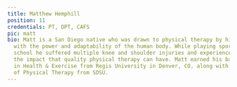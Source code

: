 ```yaml
---
title: Matthew Hemphill
position: 11
credentials: PT, DPT, CAFS
pic: matt
bio: Matt is a San Diego native who was drawn to physical therapy by his fascination
  with the power and adaptability of the human body. While playing sports during high
  school he suffered multiple knee and shoulder injuries and experienced first hand
  the impact that quality physical therapy can have. Matt earned his bachelor's degree
  in Health & Exercise from Regis University in Denver, CO, along with his Doctoral
  of Physical Therapy from SDSU.
---
```

